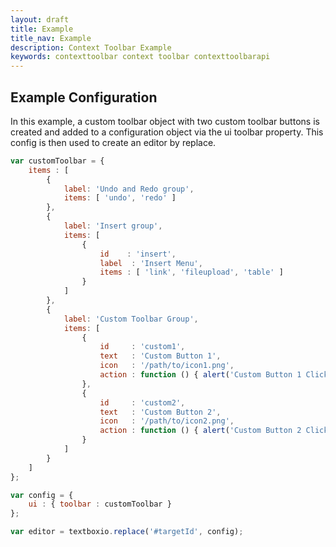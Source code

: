```yaml
---
layout: draft
title: Example
title_nav: Example
description: Context Toolbar Example
keywords: contexttoolbar context toolbar contexttoolbarapi
---
```


## Example Configuration

In this example, a custom toolbar object with two custom toolbar buttons is created and added to a configuration object via the ui toolbar property. This config is then used to create an  editor by replace.

```js
var customToolbar = {
    items : [
        {
            label: 'Undo and Redo group',
            items: [ 'undo', 'redo' ]
        },
        {
            label: 'Insert group',
            items: [
                {
                    id    : 'insert',
                    label  : 'Insert Menu',
                    items : [ 'link', 'fileupload', 'table' ]
                }
            ]
        },
        {
            label: 'Custom Toolbar Group',
            items: [
                {
                    id     : 'custom1',
                    text   : 'Custom Button 1',
                    icon   : '/path/to/icon1.png',
                    action : function () { alert('Custom Button 1 Clicked'); }
                },
                {
                    id     : 'custom2',
                    text   : 'Custom Button 2',
                    icon   : '/path/to/icon2.png',
                    action : function () { alert('Custom Button 2 Clicked'); }
                }
            ]
        }
    ]
};

var config = {
    ui : { toolbar : customToolbar }
};

var editor = textboxio.replace('#targetId', config);
```

